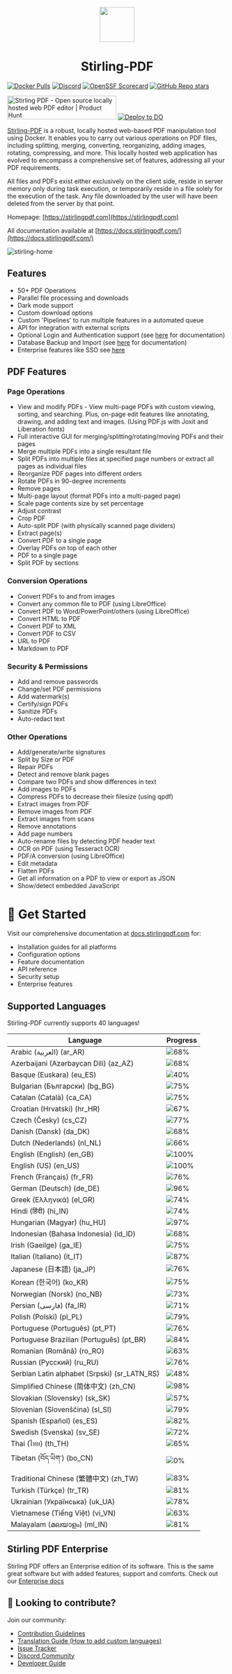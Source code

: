 <p align="center"><img src="https://raw.githubusercontent.com/Stirling-Tools/Stirling-PDF/main/docs/stirling.png" width="80"></p>
<h1 align="center">Stirling-PDF</h1>

[![Docker Pulls](https://img.shields.io/docker/pulls/frooodle/s-pdf)](https://hub.docker.com/r/frooodle/s-pdf)
[![Discord](https://img.shields.io/discord/1068636748814483718?label=Discord)](https://discord.gg/HYmhKj45pU)
[![OpenSSF Scorecard](https://api.scorecard.dev/projects/github.com/Stirling-Tools/Stirling-PDF/badge)](https://scorecard.dev/viewer/?uri=github.com/Stirling-Tools/Stirling-PDF)
[![GitHub Repo stars](https://img.shields.io/github/stars/stirling-tools/stirling-pdf?style=social)](https://github.com/Stirling-Tools/stirling-pdf)

<a href="https://www.producthunt.com/posts/stirling-pdf?embed=true&utm_source=badge-featured&utm_medium=badge&utm_souce=badge-stirling&#0045;pdf" target="_blank"><img src="https://api.producthunt.com/widgets/embed-image/v1/featured.svg?post_id=641239&theme=light" alt="Stirling&#0032;PDF - Open&#0032;source&#0032;locally&#0032;hosted&#0032;web&#0032;PDF&#0032;editor | Product Hunt" style="width: 250px; height: 54px;" width="250" height="54" /></a>
[![Deploy to DO](https://www.deploytodo.com/do-btn-blue.svg)](https://cloud.digitalocean.com/apps/new?repo=https://github.com/Stirling-Tools/Stirling-PDF/tree/digitalOcean&refcode=c3210994b1af)

[Stirling-PDF](https://www.stirlingpdf.com) is a robust, locally hosted web-based PDF manipulation tool using Docker. It enables you to carry out various operations on PDF files, including splitting, merging, converting, reorganizing, adding images, rotating, compressing, and more. This locally hosted web application has evolved to encompass a comprehensive set of features, addressing all your PDF requirements.

All files and PDFs exist either exclusively on the client side, reside in server memory only during task execution, or temporarily reside in a file solely for the execution of the task. Any file downloaded by the user will have been deleted from the server by that point.

Homepage: [https://stirlingpdf.com](https://stirlingpdf.com)

All documentation available at [https://docs.stirlingpdf.com/](https://docs.stirlingpdf.com/)

![stirling-home](images/stirling-home.jpg)

## Features

- 50+ PDF Operations
- Parallel file processing and downloads
- Dark mode support
- Custom download options
- Custom 'Pipelines' to run multiple features in a automated queue
- API for integration with external scripts
- Optional Login and Authentication support (see [here](https://docs.stirlingpdf.com/Advanced%20Configuration/System%20and%20Security) for documentation)
- Database Backup and Import (see [here](https://docs.stirlingpdf.com/Advanced%20Configuration/DATABASE) for documentation)
- Enterprise features like SSO see [here](https://docs.stirlingpdf.com/Enterprise%20Edition)

## PDF Features

### Page Operations

- View and modify PDFs - View multi-page PDFs with custom viewing, sorting, and searching. Plus, on-page edit features like annotating, drawing, and adding text and images. (Using PDF.js with Joxit and Liberation fonts)
- Full interactive GUI for merging/splitting/rotating/moving PDFs and their pages
- Merge multiple PDFs into a single resultant file
- Split PDFs into multiple files at specified page numbers or extract all pages as individual files
- Reorganize PDF pages into different orders
- Rotate PDFs in 90-degree increments
- Remove pages
- Multi-page layout (format PDFs into a multi-paged page)
- Scale page contents size by set percentage
- Adjust contrast
- Crop PDF
- Auto-split PDF (with physically scanned page dividers)
- Extract page(s)
- Convert PDF to a single page
- Overlay PDFs on top of each other
- PDF to a single page
- Split PDF by sections

### Conversion Operations

- Convert PDFs to and from images
- Convert any common file to PDF (using LibreOffice)
- Convert PDF to Word/PowerPoint/others (using LibreOffice)
- Convert HTML to PDF
- Convert PDF to XML
- Convert PDF to CSV
- URL to PDF
- Markdown to PDF

### Security & Permissions

- Add and remove passwords
- Change/set PDF permissions
- Add watermark(s)
- Certify/sign PDFs
- Sanitize PDFs
- Auto-redact text

### Other Operations

- Add/generate/write signatures
- Split by Size or PDF
- Repair PDFs
- Detect and remove blank pages
- Compare two PDFs and show differences in text
- Add images to PDFs
- Compress PDFs to decrease their filesize (using qpdf)
- Extract images from PDF
- Remove images from PDF
- Extract images from scans
- Remove annotations
- Add page numbers
- Auto-rename files by detecting PDF header text
- OCR on PDF (using Tesseract OCR)
- PDF/A conversion (using LibreOffice)
- Edit metadata
- Flatten PDFs
- Get all information on a PDF to view or export as JSON
- Show/detect embedded JavaScript




# 📖 Get Started

Visit our comprehensive documentation at [docs.stirlingpdf.com](https://docs.stirlingpdf.com) for:

- Installation guides for all platforms
- Configuration options
- Feature documentation
- API reference
- Security setup
- Enterprise features


## Supported Languages

Stirling-PDF currently supports 40 languages!

| Language                                     | Progress                               |
| -------------------------------------------- | -------------------------------------- |
| Arabic (العربية) (ar_AR)                        | ![68%](https://geps.dev/progress/68)   |
| Azerbaijani (Azərbaycan Dili) (az_AZ)        | ![68%](https://geps.dev/progress/68)   |
| Basque (Euskara) (eu_ES)                     | ![40%](https://geps.dev/progress/40)   |
| Bulgarian (Български) (bg_BG)                | ![75%](https://geps.dev/progress/75)   |
| Catalan (Català) (ca_CA)                     | ![75%](https://geps.dev/progress/75)   |
| Croatian (Hrvatski) (hr_HR)                  | ![67%](https://geps.dev/progress/67)   |
| Czech (Česky) (cs_CZ)                        | ![77%](https://geps.dev/progress/77)   |
| Danish (Dansk) (da_DK)                       | ![68%](https://geps.dev/progress/68)   |
| Dutch (Nederlands) (nl_NL)                   | ![66%](https://geps.dev/progress/66)   |
| English (English) (en_GB)                    | ![100%](https://geps.dev/progress/100) |
| English (US) (en_US)                         | ![100%](https://geps.dev/progress/100) |
| French (Français) (fr_FR)                    | ![76%](https://geps.dev/progress/76)   |
| German (Deutsch) (de_DE)                     | ![96%](https://geps.dev/progress/96)   |
| Greek (Ελληνικά) (el_GR)                     | ![74%](https://geps.dev/progress/74)   |
| Hindi (हिंदी) (hi_IN)                          | ![74%](https://geps.dev/progress/74)   |
| Hungarian (Magyar) (hu_HU)                   | ![97%](https://geps.dev/progress/97)   |
| Indonesian (Bahasa Indonesia) (id_ID)        | ![68%](https://geps.dev/progress/68)   |
| Irish (Gaeilge) (ga_IE)                      | ![75%](https://geps.dev/progress/75)   |
| Italian (Italiano) (it_IT)                   | ![87%](https://geps.dev/progress/87)   |
| Japanese (日本語) (ja_JP)                    | ![76%](https://geps.dev/progress/76)   |
| Korean (한국어) (ko_KR)                      | ![75%](https://geps.dev/progress/75)   |
| Norwegian (Norsk) (no_NB)                    | ![73%](https://geps.dev/progress/73)   |
| Persian (فارسی) (fa_IR)                      | ![71%](https://geps.dev/progress/71)   |
| Polish (Polski) (pl_PL)                      | ![79%](https://geps.dev/progress/79)   |
| Portuguese (Português) (pt_PT)               | ![76%](https://geps.dev/progress/76)   |
| Portuguese Brazilian (Português) (pt_BR)     | ![84%](https://geps.dev/progress/84)   |
| Romanian (Română) (ro_RO)                    | ![63%](https://geps.dev/progress/63)   |
| Russian (Русский) (ru_RU)                    | ![76%](https://geps.dev/progress/76)   |
| Serbian Latin alphabet (Srpski) (sr_LATN_RS) | ![48%](https://geps.dev/progress/48)   |
| Simplified Chinese (简体中文) (zh_CN)         | ![98%](https://geps.dev/progress/98)   |
| Slovakian (Slovensky) (sk_SK)                | ![57%](https://geps.dev/progress/57)   |
| Slovenian (Slovenščina) (sl_SI)              | ![79%](https://geps.dev/progress/79)   |
| Spanish (Español) (es_ES)                    | ![82%](https://geps.dev/progress/82)   |
| Swedish (Svenska) (sv_SE)                    | ![72%](https://geps.dev/progress/72)   |
| Thai (ไทย) (th_TH)                           | ![65%](https://geps.dev/progress/65)   |
| Tibetan (བོད་ཡིག་) (bo_CN)                     | ![0%](https://geps.dev/progress/0) |
| Traditional Chinese (繁體中文) (zh_TW)        | ![83%](https://geps.dev/progress/83)   |
| Turkish (Türkçe) (tr_TR)                     | ![81%](https://geps.dev/progress/81)   |
| Ukrainian (Українська) (uk_UA)               | ![78%](https://geps.dev/progress/78)   |
| Vietnamese (Tiếng Việt) (vi_VN)              | ![63%](https://geps.dev/progress/63)   |
| Malayalam (മലയാളം) (ml_IN)              | ![81%](https://geps.dev/progress/81)   |

## Stirling PDF Enterprise

Stirling PDF offers an Enterprise edition of its software. This is the same great software but with added features, support and comforts.
Check out our [Enterprise docs](https://docs.stirlingpdf.com/Pro)


## 🤝 Looking to contribute?

Join our community:
- [Contribution Guidelines](CONTRIBUTING.md)
- [Translation Guide (How to add custom languages)](HowToAddNewLanguage.md)
- [Issue Tracker](https://github.com/Stirling-Tools/Stirling-PDF/issues)
- [Discord Community](https://discord.gg/HYmhKj45pU)
- [Developer Guide](DeveloperGuide.md)
